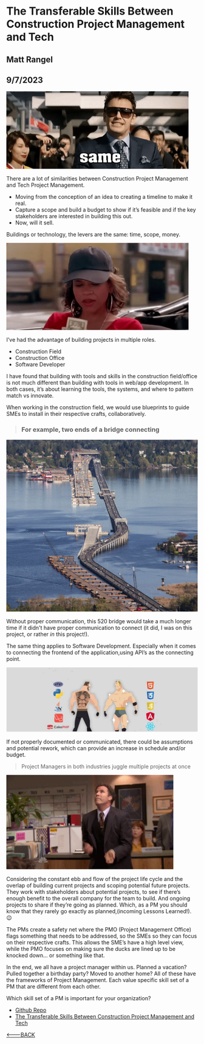 # The Transferable Skills Between Construction Project Management and Tech

## Matt Rangel

## 9/7/2023

![Same But Different](../Images/samebutDiff.gif)

There are a lot of similarities between Construction Project Management and Tech Project Management.

- Moving from the conception of an idea to creating a timeline to make it real.
- Capture a scope and build a budget to show if it’s feasible and if the key stakeholders are interested in building this out.
- Now, will it sell.

Buildings or technology, the levers are the same: time, scope, money.

![Counting Money](../Images/countMoney.gif)

I’ve had the advantage of building projects in multiple roles.

- Construction Field
- Construction Office
- Software Developer

I have found that building with tools and skills in the construction field/office is not much different than building with tools in web/app development. In both cases, it’s about learning the tools, the systems, and where to pattern match vs innovate.

When working in the construction field, we would use blueprints to guide SMEs to install in their respective crafts, collaboratively.

> ### For example, two ends of a bridge connecting

![520 Bridge](../Images/520-bridge.png)

Without proper communication, this 520 bridge would take a much longer time if it didn't have proper communication to connect (it did, I was on this project, or rather _in_ this project!).

The same thing applies to Software Development. Especially when it comes to connecting the frontend of the application,using API’s as the connecting point.

![Front End and Backend](../Images/frontAndBack.png)

If not properly documented or communicated, there could be assumptions and potential rework, which can provide an increase in schedule and/or budget.

> Project Managers in both industries juggle multiple projects at once

![Juggling](../Images/juggling.gif)

Considering the constant ebb and flow of the project life cycle and the overlap of building current projects and scoping potential future projects. They work with stakeholders about potential projects, to see if there’s enough benefit to the overall company for the team to build. And ongoing projects to share if they’re going as planned. Which, as a PM you should know that they rarely go exactly as planned,(incoming Lessons Learned!). 😉

The PMs create a safety net where the PMO (Project Management Office) flags something that needs to be addressed, so the SMEs so they can focus on their respective crafts. This allows the SME’s have a high level view, while the PMO focuses on making sure the ducks are lined up to be knocked down… or something like that.

In the end, we all have a project manager within us. Planned a vacation? Pulled together a birthday party? Moved to another home? All of these have the frameworks of Project Management. Each value specific skill set of a PM that are different from each other.

Which skill set of a PM is important for your organization?

- [Github Repo](https://github.com/rangelMatt)
- [The Transferable Skills Between Construction Project Management and Tech](https://rangelmatt.github.io/reading-notes/newsLetter/PMSkillsCMtoTech)

[<---BACK](README.md)
